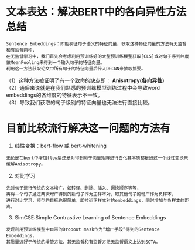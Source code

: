# 文本表达：解决BERT中的各向异性方法总结
```
Sentence Embeddings：即能表征句子语义的特征向量，获取这种特征向量的方法有无监督和有监督两种.
在无监督学习中，我们首先会考虑利用预训练好的大型预训练模型获取[CLS]或对句子序列纬度做MeanPooling来得到一个输入句子的特征向量。
利用这一方法获取论文中所有句子的特征向量后传入DGCNN来抽取摘要。
```
（1）这种方法被证明了有一个致命的缺点即： **Anisotropy(各向异性)**   
（2）通俗来说就是在我们熟悉的预训练模型训练过程中会导致word embeddings的各维度的特征表示不一致。  
（3）导致我们获取的句子级别的特征向量也无法进行直接比较。  
# 目前比较流行解决这一问题的方法有
1. 线性变换：bert-flow 或 bert-whitening
```
无论是在bert中增加flow层还是对得到句子向量矩阵进行白化其本质都是通过一个线性变换来缓解Anisotropy。
```
2. 对比学习
```
先对句子进行传统的文本增广，如转译、删除、插入、调换顺序等等，
再将一个句子通过两次增广得到的新句子作为正样本对，取其他句子的增广作为负样本，
进行对比学习，模型的目标也很简单，即拉近正样本对的embeddings，同时增加与负样本的距离。
```
3. SimCSE:Simple Contrastive Learning of Sentence Embeddings
```
发现利用预训练模型中自带的Dropout mask作为“增广手段”得到的Sentence Embeddings，
其质量远好于传统的增管方法，其无监督和有监督方法无监督语义上达到SOTA。
```
